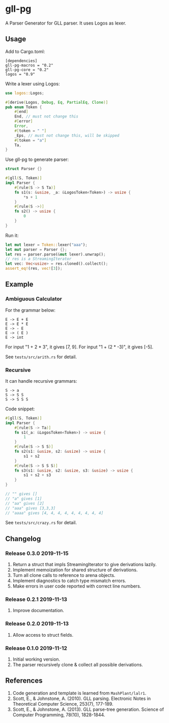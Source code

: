 # gll-pg

A Parser Generator for GLL parser. It uses Logos as lexer.

## Usage

Add to Cargo.toml:

```
[dependencies]
gll-pg-macros = "0.2"
gll-pg-core = "0.2"
logos = "0.9"
```

Write a lexer using Logos:

```rust
use logos::Logos;

#[derive(Logos, Debug, Eq, PartialEq, Clone)]
pub enum Token {
    #[end]
    End, // must not change this
    #[error]
    Error,
    #[token = " "]
    _Eps, // must not change this, will be skipped
    #[token = "a"]
    Ta,
}
```

Use gll-pg to generate parser:

```rust
struct Parser {}

#[gll(S, Token)]
impl Parser {
    #[rule(S -> S Ta)]
    fn s1(s: &usize, _a: &LogosToken<Token>) -> usize {
        *s + 1
    }
    #[rule(S ->)]
    fn s2() -> usize {
        0
    }
}
```

Run it:

```rust
let mut lexer = Token::lexer("aaa");
let mut parser = Parser {};
let res = parser.parse(&mut lexer).unwrap();
// res is a StreamingIterator
let vec: Vec<usize> = res.cloned().collect();
assert_eq!(res, vec![3]);
```

## Example

### Ambiguous Calculator

For the grammar below:

```
E -> E + E
E -> E * E
E -> - E
E -> ( E )
E -> int
```

For input "1 + 2 * 3", it gives [7, 9].
For input "1 + (2 * -3)", it gives [-5].

See `tests/src/arith.rs` for detail.

### Recursive

It can handle recursive grammars:

```
S -> a
S -> S S
S -> S S S
```

Code snippet:

```rust
#[gll(S, Token)]
impl Parser {
    #[rule(S -> Ta)]
    fn s1(_a: &LogosToken<Token>) -> usize {
        1
    }
    #[rule(S -> S S)]
    fn s2(s1: &usize, s2: &usize) -> usize {
        s1 + s2
    }
    #[rule(S -> S S S)]
    fn s3(s1: &usize, s2: &usize, s3: &usize) -> usize {
        s1 + s2 + s3
    }
}

// "" gives []
// "a" gives [1]
// "aa" gives [2]
// "aaa" gives [3,3,3]
// "aaaa" gives [4, 4, 4, 4, 4, 4, 4, 4, 4]
```

See `tests/src/crazy.rs` for detail.

## Changelog

### Release 0.3.0 2019-11-15

1. Return a struct that impls StreamingIterator to give derivations lazily.
2. Implement memoization for shared structure of derivations.
3. Turn all clone calls to reference to arena objects.
4. Implement diagnostics to catch type mismatch errors.
5. Make errors in user code reported with correct line numbers.

### Release 0.2.1 2019-11-13

1. Improve documentation.

### Release 0.2.0 2019-11-13

1. Allow access to struct fields.

### Release 0.1.0 2019-11-12

1. Initial working version.
2. The parser recursively clone & collect all possible derivations.


## References

1. Code generation and template is learned from `MashPlant/lalr1`.
2. Scott, E., & Johnstone, A. (2010). GLL parsing. Electronic Notes in Theoretical Computer Science, 253(7), 177-189.
3. Scott, E., & Johnstone, A. (2013). GLL parse-tree generation. Science of Computer Programming, 78(10), 1828-1844.

